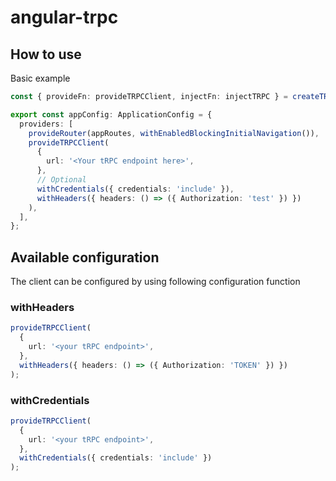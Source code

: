 # angular-trpc

## How to use

Basic example

```typescript
const { provideFn: provideTRPCClient, injectFn: injectTRPC } = createTRPCAngularClient<AppRouter>();

export const appConfig: ApplicationConfig = {
  providers: [
    provideRouter(appRoutes, withEnabledBlockingInitialNavigation()),
    provideTRPCClient(
      {
        url: '<Your tRPC endpoint here>',
      },
      // Optional
      withCredentials({ credentials: 'include' }),
      withHeaders({ headers: () => ({ Authorization: 'test' }) })
    ),
  ],
};
```

## Available configuration

The client can be configured by using following configuration function

### withHeaders

```typescript
provideTRPCClient(
  {
    url: '<your tRPC endpoint>',
  },
  withHeaders({ headers: () => ({ Authorization: 'TOKEN' }) })
);
```

### withCredentials

```typescript
provideTRPCClient(
  {
    url: '<your tRPC endpoint>',
  },
  withCredentials({ credentials: 'include' })
);
```
